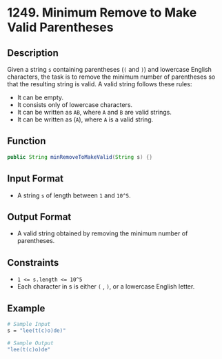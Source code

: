 # 1249. Minimum Remove to Make Valid Parentheses

## Description

Given a string `s` containing parentheses (`(` and `)`) and lowercase English characters, the task is to remove the minimum number of parentheses so that the resulting string is valid. A valid string follows these rules:

- It can be empty.
- It consists only of lowercase characters.
- It can be written as `AB`, where `A` and `B` are valid strings.
- It can be written as (`A`), where `A` is a valid string.

## Function

```java
public String minRemoveToMakeValid(String s) {}
```

## Input Format

- A string `s` of length between `1` and `10^5`.

## Output Format

- A valid string obtained by removing the minimum number of parentheses.

## Constraints

- `1 <= s.length <= 10^5`
- Each character in s is either `(` , `)`, or a lowercase English letter.

## Example

```bash
# Sample Input
s = "lee(t(c)o)de)"

# Sample Output
"lee(t(c)o)de"
```
